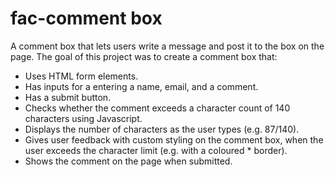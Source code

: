 # fac-comment box
A comment box that lets users write a message and post it to the box on the page. The goal of this project was to create a comment box that:

* Uses HTML form elements.
* Has inputs for a entering a name, email, and a comment.
* Has a submit button.
* Checks whether the comment exceeds a character count of 140 characters using Javascript.
* Displays the number of characters as the user types (e.g. 87/140).
* Gives user feedback with custom styling on the comment box, when the user exceeds the character limit (e.g. with a coloured * border).
* Shows the comment on the page when submitted.
